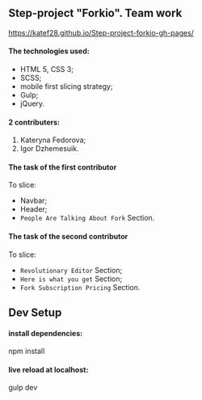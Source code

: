 ## Step-project "Forkio". Team work
https://katef28.github.io/Step-project-forkio-gh-pages/

#### The technologies used:
- HTML 5, CSS 3;
- SCSS;
- mobile first slicing strategy;
- Gulp;
- jQuery.

#### 2 contributers:
1. Kateryna Fedorova;
2. Igor Dzhemesuik.

#### The task of the first contributor
To slice:
- Navbar;
- Header;
- `People Are Talking About Fork` Section.

#### The task of the second contributor
To slice: 
- `Revolutionary Editor` Section;
- `Here is what you get` Section;
- `Fork Subscription Pricing` Section. 


## Dev Setup
#### install dependencies:
npm install
#### live reload at localhost:
gulp dev
